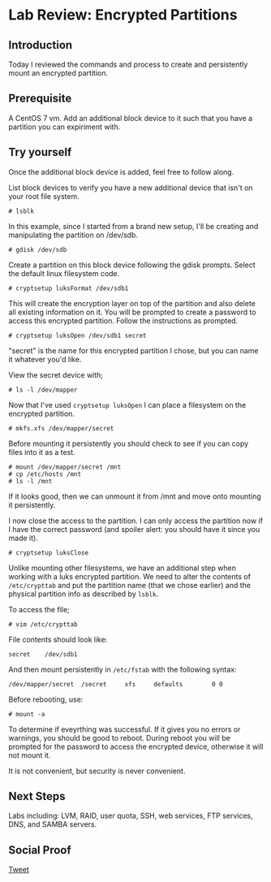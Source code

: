 
# Lab Review: Encrypted Partitions 

## Introduction

Today I reviewed the commands and process to create and persistently mount an encrypted partition.

## Prerequisite

A CentOS 7 vm. Add an additional block device to it such that you have a partition you can expiriment with.

## Try yourself

Once the additional block device is added, feel free to follow along.

List block devices to verify you have a new additional device that isn't on your root file system. 

```
# lsblk
```

In this example, since I started from a brand new setup, I'll be creating and manipulating the partition on /dev/sdb.

```
# gdisk /dev/sdb
```

Create a partition on this block device following the gdisk prompts. Select the default linux filesystem code.

```
# cryptsetup luksFormat /dev/sdb1
```

This will create the encryption layer on top of the partition and also delete all existing information on it. You will be prompted to create a password to access this encrypted partition. Follow the instructions as prompted. 

```
# cryptsetup luksOpen /dev/sdb1 secret
```

"secret" is the name for this encrypted partition I chose, but you can name it whatever you'd like.

View the secret device with;

```
# ls -l /dev/mapper
```

Now that I've used ```cryptsetup luksOpen``` I can place a filesystem on the encrypted partition.

```
# mkfs.xfs /dev/mapper/secret
```

Before mounting it persistently you should check to see if you can copy files into it as a test.

```
# mount /dev/mapper/secret /mnt
# cp /etc/hosts /mnt
# ls -l /mnt
```
If it looks good, then we can unmount it from /mnt and move onto mounting it persistently. 

I now close the access to the partition. I can only access the partition now if I have the correct password (and spoiler alert: you should have it since you made it). 
```
# cryptsetup luksClose
```

Unlike mounting other filesystems, we have an additional step when working with a luks encrypted partition. We need to alter the contents of ```/etc/crypttab``` and put the partition name (that we chose earlier) and the physical partition info as described by ```lsblk```.

To access the file;
```
# vim /etc/crypttab
```
File contents should look like:

```
secret    /dev/sdb1
```

And then mount persistently in ```/etc/fstab``` with the following syntax:

```
/dev/mapper/secret  /secret     xfs     defaults        0 0
```

Before rebooting, use:

```
# mount -a
```

To determine if eveyrthing was successful. If it gives you no errors or warnings, you should be good to reboot. During reboot you will be prompted for the password to access the encrypted device, otherwise it will not mount it.

It is not convenient, but security is never convenient. 

## Next Steps

Labs including: LVM, RAID, user quota, SSH, web services, FTP services, DNS, and SAMBA servers.

## Social Proof

[Tweet]()